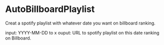# AutoBillboardPlaylist
Creat a spotify playlist with whatever date you want on billboard ranking.

input: YYYY-MM-DD to x
ouput: URL to spotify playlist on this date ranking on Billboard.
